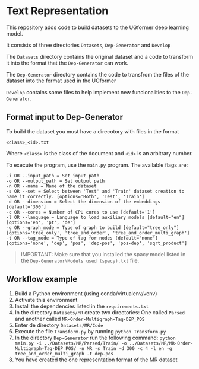 # Text Representation

This repository adds code to build datasets to the UGformer deep learning model.

It consists of three directories `Datasets`, `Dep-Generator` and `Develop`

The `Datasets` directory contains the original dataset and a code to transform it into the format that the `Dep-Generator` can work. 

The `Dep-Generator` directory contains the code to transfrom the files of the dataset into the format used in the UGformer

`Develop` contains some files to help implement new funcionalities to the `Dep-Generator`.

## Format input to Dep-Generator

To build the dataset you must have a direcotory with files in the format

```
<class>_<id>.txt
```
Where `<class>` is the class of the document and `<id>` is an arbitrary number.

To execute the program, use the `main.py` program. The available flags are:

```
-i OR --input_path = Set input path
-o OR --output_path = Set output path
-n OR --name = Name of the dataset
-s OR --set = Select between 'Test' and 'Train' dataset creation to name it correctly. [options='Both', 'Test', 'Train']
-d OR --dimension = Select the dimension of the embeddings [default='300']
-c OR --cores = Number of CPU cores to use [default='1']
-l OR --language = Language to load auxiliary models [default="en"] [options='en', 'pt', 'de']
-g OR --graph_mode = Type of graph to build [default="tree_only"] [options='tree_only', 'tree_and_order', 'tree_and_order_multi_graph']
-t OR --tag_mode = Type of tag for nodes [default="none"] [options='none', 'dep', 'pos', 'dep-pos', 'pos-dep', 'sqrt_product']
```

> IMPORTANT: Make sure that you installed the spacy model listed in the `Dep-Generator\Models used (spacy).txt` file.


## Workflow example

1. Build a Python environment (using conda/virtualenv/venv)
2. Activate this environment
3. Install the dependencies listed in the `requirements.txt`
4. In the directory `Datasets/MR` create two directories: One called `Parsed` and another called `MR-Order-Multigraph-Tag-DEP_POS`
5. Enter de directory `Datasets/MR/Code` 
6. Execute the file `Transform.py` by running `python Transform.py`
7. In the directory `Dep-Generator` run the following command: `python main.py -i ../Datasets/MR/Parsed/Train/ -o ../Datasets/MR/MR-Order-Multigraph-Tag-DEP_POS/ -n MR -s Train -d 300 -c 4 -l en -g tree_and_order_multi_graph -t dep-pos`
8. You have created the one representation format of the MR dataset

